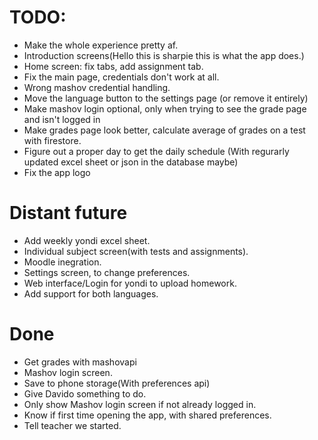 # TODO:

* Make the whole experience pretty af.
* Introduction screens(Hello this is sharpie this is what the app does.)
* Home screen: fix tabs, add assignment tab. 
* Fix the main page, credentials don't work at all.
* Wrong mashov credential handling.
* Move the language button to the settings page (or remove it entirely)
* Make mashov login optional, only when trying to see the grade page and isn't logged in
* Make grades page look better, calculate average of grades on a test with firestore.
* Figure out a proper day to get the daily schedule (With regurarly updated excel sheet or json in the database maybe)
* Fix the app logo

# Distant future

* Add weekly yondi excel sheet.
* Individual subject screen(with tests and assignments).
* Moodle inegration. 
* Settings screen, to change preferences.
* Web interface/Login for yondi to upload homework.
* Add support for both languages.

# Done

* Get grades with mashovapi
* Mashov login screen.
* Save to phone storage(With preferences api)
* Give Davido something to do.
* Only show Mashov login screen if not already logged in.
* Know if first time opening the app, with shared preferences.
* Tell teacher we started.
